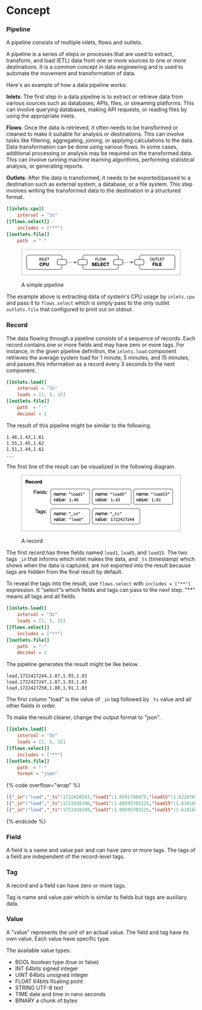 # Concept

### Pipeline

A pipeline consists of multiple inlets, flows and outlets.

A pipeline is a series of steps or processes that are used to extract, transform, and load (ETL) data from one or more sources to one or more destinations. It is a common concept in data engineering and is used to automate the movement and transformation of data.

Here's an example of how a data pipeline works:

**Inlets**: The first step in a data pipeline is to extract or retrieve data from various sources such as databases, APIs, files, or streaming platforms. This can involve querying databases, making API requests, or reading files by using the appropriate inlets.

**Flows**: Once the data is retrieved, it often needs to be transformed or cleaned to make it suitable for analysis or destinations. This can involve tasks like filtering, aggregating, joining, or applying calculations to the data. Data transformation can be done using various flows. In some cases, additional processing or analysis may be required on the transformed data. This can involve running machine learning algorithms, performing statistical analysis, or generating reports.

**Outlets**: After the data is transformed, it needs to be exported/passed to a destination such as external system, a database, or a file system. This step involves writing the transformed data to the destination in a structured format.

```toml
[[inlets.cpu]]
    interval = "3s"
[[flows.select]]
    includes = ["**"]
[[outlets.file]]
    path  = "-"
```

<figure><img src="../.gitbook/assets/pipeline-cpu-select-file.png" alt="" width="563"><figcaption><p>A simple pipeline</p></figcaption></figure>

The example above is extracting data of system's CPU usage by `inlets.cpu` and pass it to `flows.select` which is simply pass to the only outlet `outlets.file` that configured to print out on stdout.

### Record

The data flowing through a pipeline consists of a sequence of records. Each record contains one or more fields and may have zero or more tags. For instance, in the given pipeline definition, the `inlets.load` component retrieves the average system load for 1 minute, 5 minutes, and 15 minutes, and passes this information as a record every 3 seconds to the next component.

```toml
[[inlets.load]]
    interval = "3s"
    loads = [1, 5, 15]
[[outlets.file]]
    path  = "-"
    decimal = 2
```

The result of this pipeline might be similar to the following.

```csv
1.46,1.43,1.61
1.55,1.45,1.62
1.51,1.44,1.61
...
```

The first line of the result can be visualized in the following diagram.

<figure><img src="../.gitbook/assets/pipeline-load-file.png" alt="" width="563"><figcaption><p>A record</p></figcaption></figure>

The first record has three fields named `load1`, `load5`, and `load15`. The two tags `_in` that informs which inlet makes the data, and `_ts` (timestamp) which shows when the data is captured, are not exported into the result because tags are hidden from the final result by default.

To reveal the tags into the result, use `flows.select` with `includes = ["**"]` expression. It "select"s which fields and tags can pass to the next step. "\*\*" means all tags and all fields.

```toml
[[inlets.load]]
    interval = "3s"
    loads = [1, 5, 15]
[[flows.select]]
    includes = ["**"]
[[outlets.file]]
    path  = "-"
    decimal = 2
```

The pipeline generates the result might be like below.

```
load,1722427244,1.87,1.93,1.83
load,1722427247,1.87,1.93,1.83
load,1722427250,1.80,1.91,1.83
```

The first column "load" is the value of `_in` tag followed by `_ts`  value and all other fields in order.

To make the result clearer, change the output format to "json".

```toml
[[inlets.load]]
    interval = "3s"
    loads = [1, 5, 15]
[[flows.select]]
    includes = ["**"]
[[outlets.file]]
    path  = "-"
    format = "json"
```

{% code overflow="wrap" %}
```json
[{"_in":"load","_ts":1722428243,"load1":1.6591796875,"load15":1.6220703125,"load5":1.6572265625}]
[{"_in":"load","_ts":1722428246,"load1":1.60595703125,"load15":1.6181640625,"load5":1.64599609375}]
[{"_in":"load","_ts":1722428249,"load1":1.60595703125,"load15":1.6181640625,"load5":1.64599609375}]
```
{% endcode %}

### Field

A field is a name and value pair and can have zero or more tags. The tags of a field are independent of the record-level tags.

### Tag

A record and a field can have zero or more tags.

Tag is name and value pair which is similar to fields but tags are auxiliary data.

### Value

A "value" represents the unit of an actual value. The field and tag have its own value. Each value have specific type.

The available value types:

* BOOL boolean type (true or false)
* INT 64bits signed integer
* UINT 64bits unsigned integer
* FLOAT 64bits floating point
* STRING UTF-8 text
* TIME date and time in nano seconds
* BINARY a chunk of bytes

